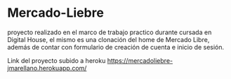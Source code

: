 # Mercado-Liebre

proyecto realizado en el marco de trabajo practico durante cursada en Digital House, el mismo es una clonación del home de Mercado Libre, además de contar con formulario de creación de cuenta e inicio de sesión.

Link del proyecto subido a heroku https://mercadoliebre-jmarellano.herokuapp.com/
